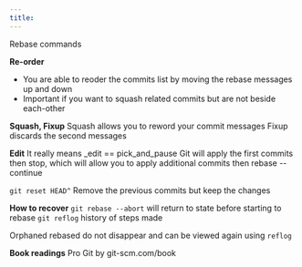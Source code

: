 ```yaml
---
title:
---
```



Rebase commands

**Re-order**
- You are able to reoder the commits list by moving the rebase messages up and down
- Important if you want to squash related commits but are not beside each-other

**Squash, Fixup**
Squash allows you to reword your commit messages
Fixup discards the second messages

**Edit**
It really means _edit == pick_and_pause
Git will apply the first commits then stop, which will allow you to apply additional commits then rebase --continue

`git reset HEAD^`
Remove the previous commits but keep the changes


**How to recover**
`git rebase --abort` will return to state before starting to rebase
`git reflog` history of steps made


Orphaned rebased do not disappear and can be viewed again using `reflog`



**Book readings**
Pro Git by 
git-scm.com/book